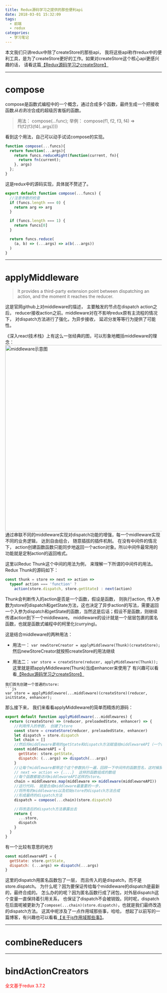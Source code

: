 ```yaml
---
title: Redux源码学习之提供的那些便利api
date: 2018-03-01 15:32:09
tags:
  - 前端
  - redux
categories:
  - 学习笔记
---
```


本文我们只讲redux中除了createStore的那些api， 我将这些api称作redux中的便利工具，是为了createStore更好的工作。如果对createStore这个核心api更感兴趣的话， 请看这篇[【Redux源码学习之createStore】](/2018/02/26/Redux源码学习之createStore/#more)

---
# compose
compose是函数式编程中的一个概念，通过合成多个函数，最终生成一个把接收函数*从右到左*合成的超级厉害版的函数。

<!-- more -->

> 用法： compose(...func);
举例： compose(f1, f2, f3, f4)  =>  f1(f2(f3(f4(..args))))

看到这个用法，自己可以动手试试compose的实现。
```js
function compose(...funcs){
  return function(...args){
    return funcs.reduceRight(function(current, fn){
      return fn(current);
    }, args)
  };
}
```
这是redux中的源码实现，具体就不赘述了。
```js
export default function compose(...funcs) {
  //注意参数的检查
  if (funcs.length === 0) {
    return arg => arg
  }

  if (funcs.length === 1) {
    return funcs[0]
  }

  return funcs.reduce(
    (a, b) => (...args) => a(b(...args))
  )
}
```

---
# applyMiddleware
> It provides a third-party extension point between dispatching an action, and the moment it reaches the reducer.

这是官网github上对middleware的描述， 主要触发的节点在dispatch action之后， reducer接收action之前。middleware对在不影响redux原有主流程的情况下， 对dispatch方法进行了强化，为异步接收， 延迟分发等等行为提供了可能性。

《深入react技术栈》上有这么一张经典的图，可以形象地概括middleware的理念：
<img src="/blogImg/middleware in redux.png" alt="middleware示意图" width="600px;">
通过串联不同的middleware实现对dispatch功能的增强，每一个midlleware实现不同的业务逻辑， 达到自由组合， 随意插拔的插件机制。
在没有中间件的情况下， action创建函数函数只能同步地返回一个action对象。所以中间件最常用的功能就是定制action的返回格式。

这里以Reduc Thunk这个中间的用法为例， 来理解一下所谓的中间件的用法。Redux Thunk的源码如下：
```js
const thunk = store => next => action => 
  typeof action === 'function' ? 
    action(store.dispatch, store.getState) : next(action)
```

Thunk会判断传入的action是否是一个函数，假设是函数， 则执行action, 传入参数为store的dispatch和getState方法，这也决定了异步action的写法，需要返回一个入参为dispatch和getState的函数，当然这是后话；假设不是函数，则继续传递action到下一个middleware。
middleware的设计就是一个层层包裹的匿名函数，也就是函数式编程中的柯里化(currying)。

这是结合middleware的两种用法：
* 用法一：
`var newStoreCreator = applyMiddleware(Thunk)(createStore);`
然后newStoreCreator就按照createStore的用法继续

* 用法二：
`var store = createStore(reducer, applyMiddleware(Thunk));`
这里就是把applyMiddleware(Thunk)当成enhancer来使用了
有兴趣可以看看[【Redux源码学习之createStore】](/2018/02/26/Redux源码学习之createStore/#more)

```
我们首先创建一个普通的store:
```js
var store = applyMiddleware(...middleware)(createStore)(reducer, initState, enhancer);
```

那么接下来， 我们来看看applyMiddleware的简单而精炼的源码：
```js
export default function applyMiddleware(...middlewares) {
  return (createStore) => (reducer, preloadedState, enhancer) => {
    //利用传入的参数， 创建了store
    const store = createStore(reducer, preloadedState, enhancer)
    let dispatch = store.dispatch
    let chain = []
    //然后将middleware要用的getState和dispatch方法赋值给middlewareAPI（一个新的store）
    const middlewareAPI = {
      getState: store.getState,
      dispatch: (...args) => dispatch(...args)
    }
    //让每个middleware都带这个这个参数执行一遍，回顾一下中间件的函数签名，这时候我们获得的是以
    // next => action => {....}  这样的函数组成的数组
    //每个函数都能访问middlewareAPI这样的store。
    chain = middlewares.map(middleware => middleware(middlewareAPI))
    //这行代码， 就是合成middleware最重要的一步，
    //将所有的middlewares以及初始store的dispatch方法合成
    //形成最终的dispatch方法
    dispatch = compose(...chain)(store.dispatch)

    //将改造后的dispatch方法暴露出去
    return {
      ...store,
      dispatch
    }
  }
}
```

有一个比较有意思的地方
```js
const middlewareAPI = {
  getState: store.getState,
  dispatch: (...args) => dispatch(...args)
}
```
这里的dispatch用匿名函数包了一层， 而且传入的是dispatch，而不是store.dispatch。
为什么呢？因为要保证传给每个middleware的dispatch是最新的，最终合成的。
怎么办的的呢？因为匿名函数行成了闭包，对外层dispatch这个变量一直保持着引用关系， 也保证了dispatch不会被销毁。同时呢，dispatch在后面呢被更新为了`compose(...chain)(store.dispatch)`，也就是我们最终改造的dispatch方法。
这其中呢涉及了一点作用域那些事，哈哈， 想起了以前写的一篇博客，有兴趣也可以看看[【关于js作用域那些事】](/2017/01/12/关于js作用域那些事/#more)。


---
# combineReducers

---
# bindActionCreators

<span style="color:red">全文基于redux 3.7.2</span>

